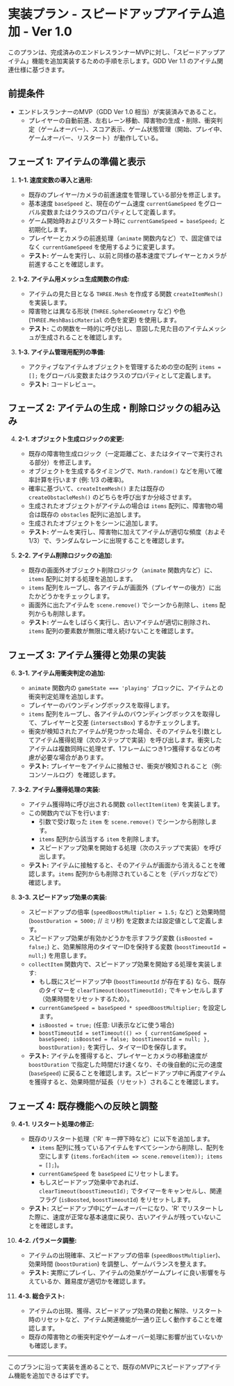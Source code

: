 # 実装プラン - スピードアップアイテム追加 - Ver 1.0

このプランは、完成済みのエンドレスランナーMVPに対し、「スピードアップアイテム」機能を追加実装するための手順を示します。GDD Ver 1.1 のアイテム関連仕様に基づきます。

## 前提条件

* エンドレスランナーのMVP（GDD Ver 1.0 相当）が実装済みであること。
    * プレイヤーの自動前進、左右レーン移動、障害物の生成・削除、衝突判定（ゲームオーバー）、スコア表示、ゲーム状態管理（開始、プレイ中、ゲームオーバー、リスタート）が動作している。

## フェーズ 1: アイテムの準備と表示

1.  **1-1. 速度変数の導入と適用:**
    * 既存のプレイヤー/カメラの前進速度を管理している部分を修正します。
    * 基本速度 `baseSpeed` と、現在のゲーム速度 `currentGameSpeed` をグローバル変数またはクラスのプロパティとして定義します。
    * ゲーム開始時およびリスタート時に `currentGameSpeed = baseSpeed;` と初期化します。
    * プレイヤーとカメラの前進処理（`animate` 関数内など）で、固定値ではなく `currentGameSpeed` を使用するように変更します。
    * **テスト:** ゲームを実行し、以前と同様の基本速度でプレイヤーとカメラが前進することを確認します。

2.  **1-2. アイテム用メッシュ生成関数の作成:**
    * アイテムの見た目となる `THREE.Mesh` を作成する関数 `createItemMesh()` を実装します。
    * 障害物とは異なる形状 (`THREE.SphereGeometry` など) や色 (`THREE.MeshBasicMaterial` の色を変更) を使用します。
    * **テスト:** この関数を一時的に呼び出し、意図した見た目のアイテムメッシュが生成されることを確認します。

3.  **1-3. アイテム管理用配列の準備:**
    * アクティブなアイテムオブジェクトを管理するための空の配列 `items = [];` をグローバル変数またはクラスのプロパティとして定義します。
    * **テスト:** コードレビュー。

## フェーズ 2: アイテムの生成・削除ロジックの組み込み

4.  **2-1. オブジェクト生成ロジックの変更:**
    * 既存の障害物生成ロジック（一定距離ごと、またはタイマーで実行される部分）を修正します。
    * オブジェクトを生成するタイミングで、`Math.random()` などを用いて確率計算を行います (例: 1/3 の確率)。
    * 確率に基づいて、`createItemMesh()` または既存の `createObstacleMesh()` のどちらを呼び出すか分岐させます。
    * 生成されたオブジェクトがアイテムの場合は `items` 配列に、障害物の場合は既存の `obstacles` 配列に追加します。
    * 生成されたオブジェクトをシーンに追加します。
    * **テスト:** ゲームを実行し、障害物に加えてアイテムが適切な頻度（およそ1/3）で、ランダムなレーンに出現することを確認します。

5.  **2-2. アイテム削除ロジックの追加:**
    * 既存の画面外オブジェクト削除ロジック（`animate` 関数内など）に、`items` 配列に対する処理を追加します。
    * `items` 配列をループし、各アイテムが画面外（プレイヤーの後方）に出たかどうかをチェックします。
    * 画面外に出たアイテムを `scene.remove()` でシーンから削除し、`items` 配列からも削除します。
    * **テスト:** ゲームをしばらく実行し、古いアイテムが適切に削除され、`items` 配列の要素数が無限に増え続けないことを確認します。

## フェーズ 3: アイテム獲得と効果の実装

6.  **3-1. アイテム用衝突判定の追加:**
    * `animate` 関数内の `gameState === 'playing'` ブロックに、アイテムとの衝突判定処理を追加します。
    * プレイヤーのバウンディングボックスを取得します。
    * `items` 配列をループし、各アイテムのバウンディングボックスを取得して、プレイヤーと交差 (`intersectsBox`) するかチェックします。
    * 衝突が検知されたアイテムが見つかった場合、そのアイテムを引数としてアイテム獲得処理（次のステップで実装）を呼び出します。衝突したアイテムは複数同時に処理せず、1フレームにつき1つ獲得するなどの考慮が必要な場合があります。
    * **テスト:** プレイヤーをアイテムに接触させ、衝突が検知されること（例: コンソールログ）を確認します。

7.  **3-2. アイテム獲得処理の実装:**
    * アイテム獲得時に呼び出される関数 `collectItem(item)` を実装します。
    * この関数内で以下を行います:
        * 引数で受け取った `item` を `scene.remove()` でシーンから削除します。
        * `items` 配列から該当する `item` を削除します。
        * スピードアップ効果を開始する処理（次のステップで実装）を呼び出します。
    * **テスト:** アイテムに接触すると、そのアイテムが画面から消えることを確認します。`items` 配列からも削除されていることを（デバッガなどで）確認します。

8.  **3-3. スピードアップ効果の実装:**
    * スピードアップの倍率 (`speedBoostMultiplier = 1.5;` など) と効果時間 (`boostDuration = 5000;` // ミリ秒) を定数または設定値として定義します。
    * スピードアップ効果が有効かどうかを示すフラグ変数 (`isBoosted = false;`) と、効果解除用のタイマーIDを保持する変数 (`boostTimeoutId = null;`) を用意します。
    * `collectItem` 関数内で、スピードアップ効果を開始する処理を実装します:
        * もし既にスピードアップ中 (`boostTimeoutId` が存在する) なら、既存のタイマーを `clearTimeout(boostTimeoutId);` でキャンセルします（効果時間をリセットするため）。
        * `currentGameSpeed = baseSpeed * speedBoostMultiplier;` を設定します。
        * `isBoosted = true;` (任意: UI表示などに使う場合)
        * `boostTimeoutId = setTimeout(() => { currentGameSpeed = baseSpeed; isBoosted = false; boostTimeoutId = null; }, boostDuration);` を実行し、タイマーIDを保存します。
    * **テスト:** アイテムを獲得すると、プレイヤーとカメラの移動速度が `boostDuration` で指定した時間だけ速くなり、その後自動的に元の速度 (`baseSpeed`) に戻ることを確認します。スピードアップ中に再度アイテムを獲得すると、効果時間が延長（リセット）されることを確認します。

## フェーズ 4: 既存機能への反映と調整

9.  **4-1. リスタート処理の修正:**
    * 既存のリスタート処理（'R' キー押下時など）に以下を追加します。
        * `items` 配列に残っているアイテムをすべてシーンから削除し、配列を空にします (`items.forEach(item => scene.remove(item)); items = [];`)。
        * `currentGameSpeed` を `baseSpeed` にリセットします。
        * もしスピードアップ効果中であれば、`clearTimeout(boostTimeoutId);` でタイマーをキャンセルし、関連フラグ (`isBoosted`, `boostTimeoutId`) をリセットします。
    * **テスト:** スピードアップ中にゲームオーバーになり、'R' でリスタートした際に、速度が正常な基本速度に戻り、古いアイテムが残っていないことを確認します。

10. **4-2. パラメータ調整:**
    * アイテムの出現確率、スピードアップの倍率 (`speedBoostMultiplier`)、効果時間 (`boostDuration`) を調整し、ゲームバランスを整えます。
    * **テスト:** 実際にプレイし、アイテムの効果がゲームプレイに良い影響を与えているか、難易度が適切かを確認します。

11. **4-3. 総合テスト:**
    * アイテムの出現、獲得、スピードアップ効果の発動と解除、リスタート時のリセットなど、アイテム関連機能が一通り正しく動作することを確認します。
    * 既存の障害物との衝突判定やゲームオーバー処理に影響が出ていないかも確認します。

---

このプランに沿って実装を進めることで、既存のMVPにスピードアップアイテム機能を追加できるはずです。
